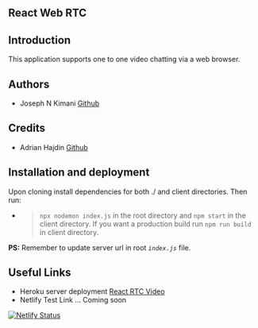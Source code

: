  ## **React Web RTC**
 ## Introduction
 This application supports one to one video chatting via a web browser.

 ## **Authors**
 - Joseph N Kimani [Github](https://github.com/kimjose) 

  ## Credits
  - Adrian Hajdin [Github](https://github.com/adrianhajdin)

  ## Installation and deployment
  Upon cloning install dependencies for both ./ and client directories. Then run: 
   -  > `npx nodemon index.js` in the root directory and  `npm start` in the client directory. If you want a production build run `npm run build` in client directory. 

   **PS:** Remember to update server url in root *`index.js`* file. 
   ## Useful Links
   
- Heroku server deployment [React RTC Video](https://react-rtc-video.herokuapp.com/)
- Netlify Test Link ... Coming soon

[![Netlify Status](https://api.netlify.com/api/v1/badges/ebfa7534-6e1f-4081-bb69-6767d4d88dcb/deploy-status)](https://app.netlify.com/sites/nifty-franklin-062662/deploys)